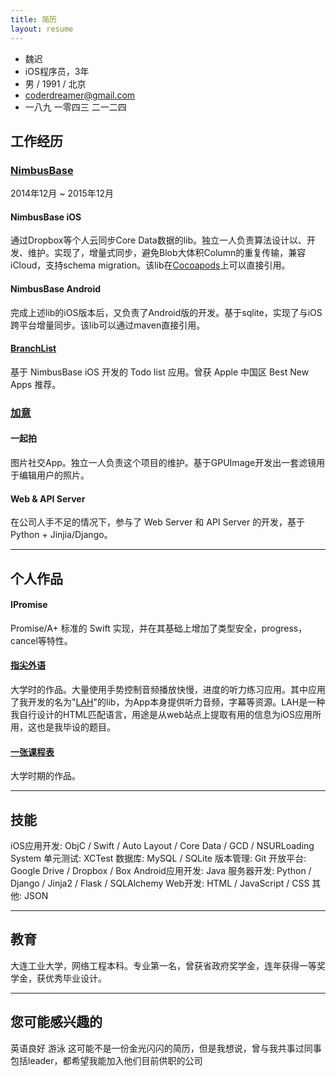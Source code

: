 ```yaml
---
title: 简历
layout: resume
---
```


+ 魏迟 
+ iOS程序员，3年
+ 男 / 1991 / 北京
+ coderdreamer@gmail.com
+ 一八九 一零四三 二一二四


## 工作经历

### [NimbusBase](http://nimbusbase.com)
<date>2014年12月 ~ 2015年12月</date>

#### NimbusBase iOS

通过Dropbox等个人云同步Core Data数据的lib。独立一人负责算法设计以、开发、维护。实现了，增量式同步，避免Blob大体积Column的重复传输，兼容iCloud，支持schema migration。该lib在[Cocoapods](http://cocoapods.org/?q=Nimbusbase)上可以直接引用。

#### NimbusBase Android

完成上述lib的iOS版本后，又负责了Android版的开发。基于sqlite，实现了与iOS跨平台增量同步。该lib可以通过maven直接引用。

#### [BranchList](https://itunes.apple.com/cn/app/branchlist/id885672869)

基于 NimbusBase iOS 开发的 Todo list 应用。曾获 Apple 中国区 Best New Apps 推荐。

### [加意](http://www.jiae.com)

#### 一起拍

图片社交App。独立一人负责这个项目的维护。基于GPUImage开发出一套滤镜用于编辑用户的照片。

#### Web & API Server

在公司人手不足的情况下，参与了 Web Server 和 API Server 的开发，基于 Python + Jinjia/Django。

---
 
## 个人作品

#### IPromise

Promise/A+ 标准的 Swift 实现，并在其基础上增加了类型安全，progress，cancel等特性。

#### [指尖外语](https://github.com/coppercash/HoldLanguages)

大学时的作品。大量使用手势控制音频播放快慢，进度的听力练习应用。其中应用了我开发的名为"[LAH](https://github.com/coppercash/Lazy_API_with_HTML)"的lib，为App本身提供听力音频，字幕等资源。LAH是一种我自行设计的HTML匹配语言，用途是从web站点上提取有用的信息为iOS应用所用，这也是我毕设的题目。

#### [一张课程表](https://github.com/coppercash/ClasSchedule)

大学时期的作品。

---

## 技能

iOS应用开发: ObjC / Swift / Auto Layout / Core Data / GCD / NSURLoading System 
单元测试: XCTest
数据库: MySQL / SQLite
版本管理: Git
开放平台: Google Drive / Dropbox / Box
Android应用开发: Java
服务器开发: Python / Django / Jinja2 / Flask / SQLAlchemy
Web开发: HTML / JavaScript / CSS 
其他: JSON

---

## 教育

大连工业大学，网络工程本科。专业第一名，曾获省政府奖学金，连年获得一等奖学金，获优秀毕业设计。

---

## 您可能感兴趣的

英语良好
游泳
这可能不是一份金光闪闪的简历，但是我想说，曾与我共事过同事包括leader，都希望我能加入他们目前供职的公司